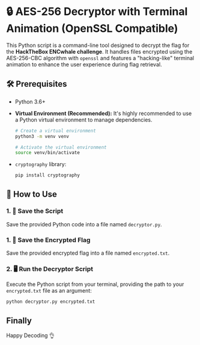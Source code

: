 # 🔒 AES-256 Decryptor with Terminal Animation (OpenSSL Compatible)

This Python script is a command-line tool designed to decrypt the flag for the **HackTheBox ENCwhale challenge**. It handles files encrypted using the AES-256-CBC algorithm with `openssl` and features a "hacking-like" terminal animation to enhance the user experience during flag retrieval.


## 🛠️ Prerequisites
* Python 3.6+

* **Virtual Environment (Recommended):**
    It's highly recommended to use a Python virtual environment to manage dependencies.

    ```bash
    # Create a virtual environment
    python3 -m venv venv

    # Activate the virtual environment
    source venv/bin/activate
    ```

* `cryptography` library:

    ```bash
    pip install cryptography
    ```

## 🚀 How to Use

### 1. 💾 Save the Script

Save the provided Python code into a file named `decryptor.py`.

### 1. 💾 Save the Encrypted Flag

Save the provided encrypted flag into a file named `encrypted.txt`.

### 2. 🖥️ Run the Decryptor Script

Execute the Python script from your terminal, providing the path to your `encrypted.txt` file as an argument:

```bash
python decryptor.py encrypted.txt
```

## Finally

Happy Decoding 👌
